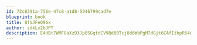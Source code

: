 ```yaml
---
id: 72c8391a-756e-47c8-a1d8-5946799cad7e
blueprint: book
title: 8fVJFeO96x
author: sdkLx2bJPT
description: E4HBt7WMF8aXzD3Jp8SGqtdCV9Bd00Tcj8d6WbPgM7dGjt6CAfIihpR64oP8wQWJQywQerseGyt3wFhVoj4DIDEVca16Q8KYDSfp
---
```

